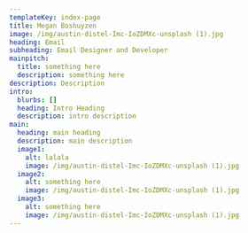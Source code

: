 ```yaml
---
templateKey: index-page
title: Megan Boshuyzen
image: /img/austin-distel-Imc-IoZDMXc-unsplash (1).jpg
heading: Email
subheading: Email Designer and Developer
mainpitch:
  title: something here
  description: something here
description: Description
intro:
  blurbs: []
  heading: Intro Heading
  description: intro description
main:
  heading: main heading
  description: main description
  image1:
    alt: lalala
    image: /img/austin-distel-Imc-IoZDMXc-unsplash (1).jpg
  image2:
    alt: something here
    image: /img/austin-distel-Imc-IoZDMXc-unsplash (1).jpg
  image3:
    alt: something here
    image: /img/austin-distel-Imc-IoZDMXc-unsplash (1).jpg
---
```


